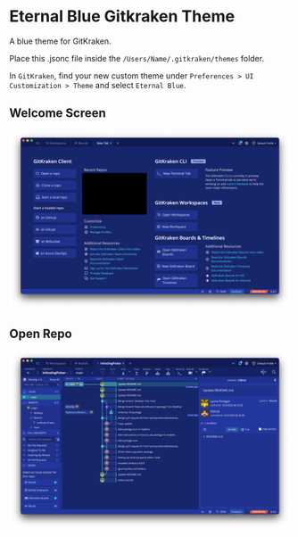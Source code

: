 # Eternal Blue Gitkraken Theme

A blue theme for GitKraken.

Place this .jsonc file inside the `/Users/Name/.gitkraken/themes` folder.

In `GitKraken`, find your new custom theme under `Preferences > UI Customization > Theme` and select `Eternal Blue`.

## Welcome Screen

![Welcome Screen with Eternal Blue theme applied](images/WelcomeScreen.png)

## Open Repo

![Open Repo with Eternal Blue theme applied](images/OpenRepo.png)
